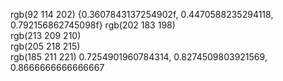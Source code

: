 

rgb(92 114 202)   {0.3607843137254902f, 0.4470588235294118, 0.792156862745098f}
rgb(202 183 198)  
rgb(213 209 210)  
rgb(205 218 215)  
rgb(185 211 221)  0.7254901960784314, 0.8274509803921569, 0.8666666666666667
